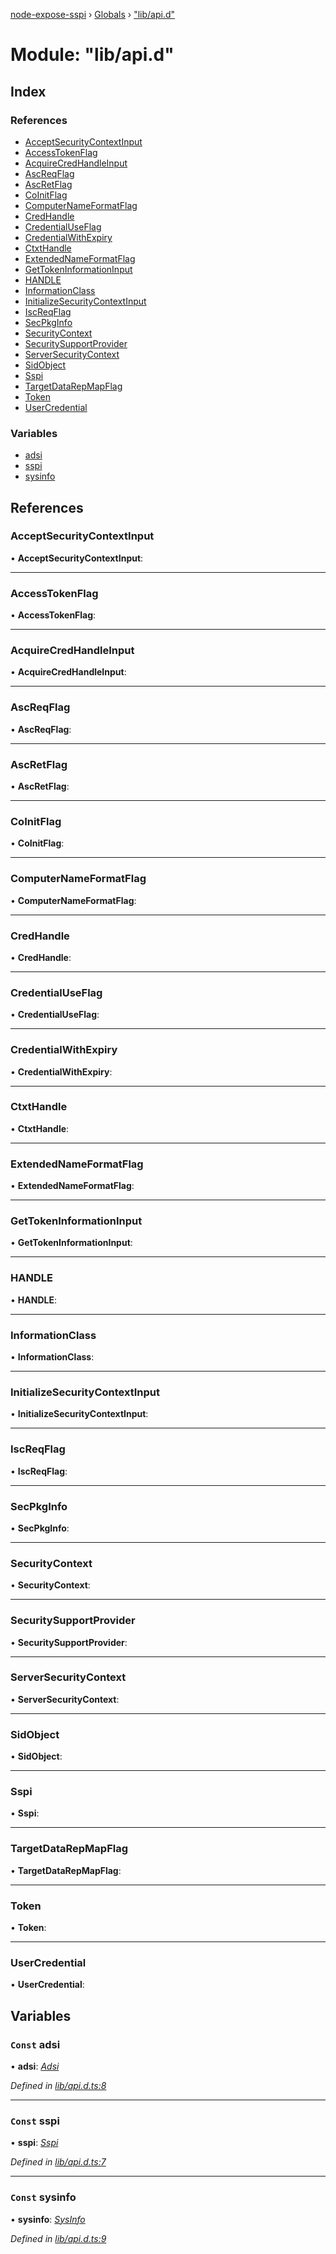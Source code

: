 [node-expose-sspi](../README.md) › [Globals](../globals.md) › ["lib/api.d"](_lib_api_d_.md)

# Module: "lib/api.d"

## Index

### References

* [AcceptSecurityContextInput](_lib_api_d_.md#acceptsecuritycontextinput)
* [AccessTokenFlag](_lib_api_d_.md#accesstokenflag)
* [AcquireCredHandleInput](_lib_api_d_.md#acquirecredhandleinput)
* [AscReqFlag](_lib_api_d_.md#ascreqflag)
* [AscRetFlag](_lib_api_d_.md#ascretflag)
* [CoInitFlag](_lib_api_d_.md#coinitflag)
* [ComputerNameFormatFlag](_lib_api_d_.md#computernameformatflag)
* [CredHandle](_lib_api_d_.md#credhandle)
* [CredentialUseFlag](_lib_api_d_.md#credentialuseflag)
* [CredentialWithExpiry](_lib_api_d_.md#credentialwithexpiry)
* [CtxtHandle](_lib_api_d_.md#ctxthandle)
* [ExtendedNameFormatFlag](_lib_api_d_.md#extendednameformatflag)
* [GetTokenInformationInput](_lib_api_d_.md#gettokeninformationinput)
* [HANDLE](_lib_api_d_.md#handle)
* [InformationClass](_lib_api_d_.md#informationclass)
* [InitializeSecurityContextInput](_lib_api_d_.md#initializesecuritycontextinput)
* [IscReqFlag](_lib_api_d_.md#iscreqflag)
* [SecPkgInfo](_lib_api_d_.md#secpkginfo)
* [SecurityContext](_lib_api_d_.md#securitycontext)
* [SecuritySupportProvider](_lib_api_d_.md#securitysupportprovider)
* [ServerSecurityContext](_lib_api_d_.md#serversecuritycontext)
* [SidObject](_lib_api_d_.md#sidobject)
* [Sspi](_lib_api_d_.md#sspi)
* [TargetDataRepMapFlag](_lib_api_d_.md#targetdatarepmapflag)
* [Token](_lib_api_d_.md#token)
* [UserCredential](_lib_api_d_.md#usercredential)

### Variables

* [adsi](_lib_api_d_.md#const-adsi)
* [sspi](_lib_api_d_.md#const-sspi)
* [sysinfo](_lib_api_d_.md#const-sysinfo)

## References

###  AcceptSecurityContextInput

• **AcceptSecurityContextInput**:

___

###  AccessTokenFlag

• **AccessTokenFlag**:

___

###  AcquireCredHandleInput

• **AcquireCredHandleInput**:

___

###  AscReqFlag

• **AscReqFlag**:

___

###  AscRetFlag

• **AscRetFlag**:

___

###  CoInitFlag

• **CoInitFlag**:

___

###  ComputerNameFormatFlag

• **ComputerNameFormatFlag**:

___

###  CredHandle

• **CredHandle**:

___

###  CredentialUseFlag

• **CredentialUseFlag**:

___

###  CredentialWithExpiry

• **CredentialWithExpiry**:

___

###  CtxtHandle

• **CtxtHandle**:

___

###  ExtendedNameFormatFlag

• **ExtendedNameFormatFlag**:

___

###  GetTokenInformationInput

• **GetTokenInformationInput**:

___

###  HANDLE

• **HANDLE**:

___

###  InformationClass

• **InformationClass**:

___

###  InitializeSecurityContextInput

• **InitializeSecurityContextInput**:

___

###  IscReqFlag

• **IscReqFlag**:

___

###  SecPkgInfo

• **SecPkgInfo**:

___

###  SecurityContext

• **SecurityContext**:

___

###  SecuritySupportProvider

• **SecuritySupportProvider**:

___

###  ServerSecurityContext

• **ServerSecurityContext**:

___

###  SidObject

• **SidObject**:

___

###  Sspi

• **Sspi**:

___

###  TargetDataRepMapFlag

• **TargetDataRepMapFlag**:

___

###  Token

• **Token**:

___

###  UserCredential

• **UserCredential**:

## Variables

### `Const` adsi

• **adsi**: *[Adsi](../interfaces/_lib_adsi_d_.adsi.md)*

*Defined in [lib/api.d.ts:8](https://github.com/jlguenego/node-expose-sspi/blob/3194bc1/lib/api.d.ts#L8)*

___

### `Const` sspi

• **sspi**: *[Sspi](../interfaces/_lib_sspi_d_.sspi.md)*

*Defined in [lib/api.d.ts:7](https://github.com/jlguenego/node-expose-sspi/blob/3194bc1/lib/api.d.ts#L7)*

___

### `Const` sysinfo

• **sysinfo**: *[SysInfo](../interfaces/_lib_sysinfo_d_.sysinfo.md)*

*Defined in [lib/api.d.ts:9](https://github.com/jlguenego/node-expose-sspi/blob/3194bc1/lib/api.d.ts#L9)*
